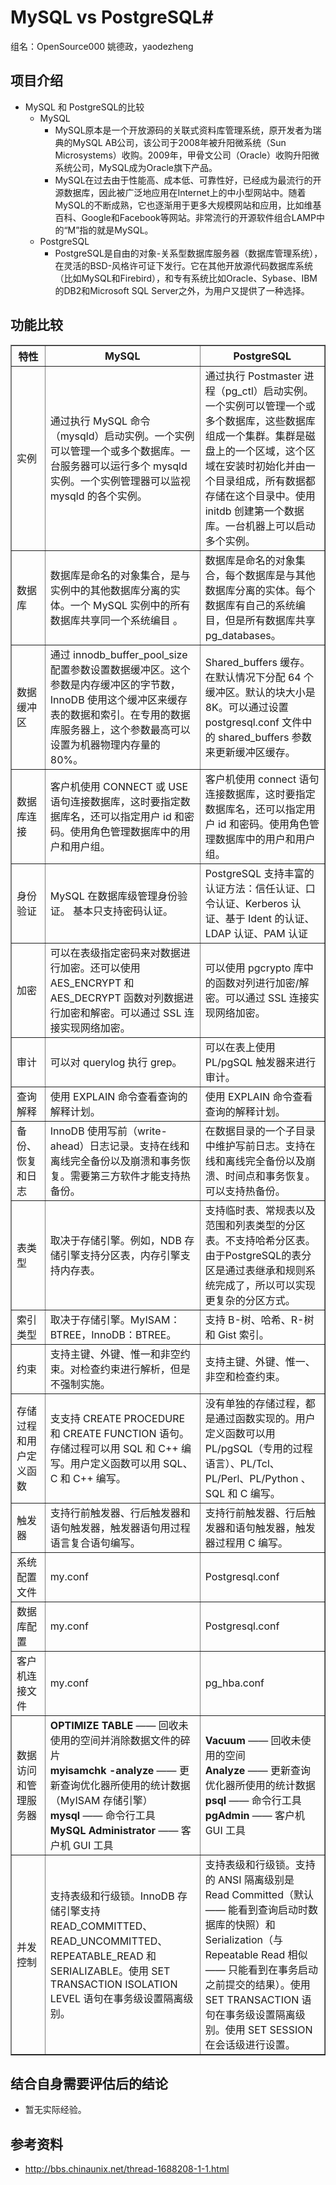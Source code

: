 # MySQL vs PostgreSQL#

  组名：OpenSource000  姚德政，yaodezheng

## 项目介绍 ##
  - MySQL 和 PostgreSQL的比较
    + MySQL
        + MySQL原本是一个开放源码的关联式资料库管理系统，原开发者为瑞典的MySQL AB公司，该公司于2008年被升阳微系统（Sun Microsystems）收购。2009年，甲骨文公司（Oracle）收购升阳微系统公司，MySQL成为Oracle旗下产品。
       + MySQL在过去由于性能高、成本低、可靠性好，已经成为最流行的开源数据库，因此被广泛地应用在Internet上的中小型网站中。随着MySQL的不断成熟，它也逐渐用于更多大规模网站和应用，比如维基百科、Google和Facebook等网站。非常流行的开源软件组合LAMP中的“M”指的就是MySQL。
    + PostgreSQL
         + PostgreSQL是自由的对象-关系型数据库服务器（数据库管理系统），在灵活的BSD-风格许可证下发行。它在其他开放源代码数据库系统（比如MySQL和Firebird），和专有系统比如Oracle、Sybase、IBM的DB2和Microsoft SQL Server之外，为用户又提供了一种选择。

## 功能比较 ##

<table border="1">
    <tr>
        <th width="50"><strong>特性</strong></th>
        <th width="350"><strong>MySQL</strong></th>
        <th width="350"><strong>PostgreSQL</strong></th>
    </tr>    
    <tr>
        <td width="50">实例</td>
        <td width="350">通过执行 MySQL 命令（mysqld）启动实例。一个实例可以管理一个或多个数据库。一台服务器可以运行多个 mysqld 实例。一个实例管理器可以监视 mysqld 的各个实例。 </td>
        <td width="350">通过执行 Postmaster 进程（pg_ctl）启动实例。一个实例可以管理一个或多个数据库，这些数据库组成一个集群。集群是磁盘上的一个区域，这个区域在安装时初始化并由一个目录组成，所有数据都存储在这个目录中。使用 initdb 创建第一个数据库。一台机器上可以启动多个实例。</td>
    </tr>
    <tr>
        <td width="50">数据库</td>
        <td width="350">数据库是命名的对象集合，是与实例中的其他数据库分离的实体。一个 MySQL 实例中的所有数据库共享同一个系统编目 。</td>
        <td width="350">数据库是命名的对象集合，每个数据库是与其他数据库分离的实体。每个数据库有自己的系统编目，但是所有数据库共享 pg_databases。</td>
    </tr>
    <tr>
        <td width="50">数据缓冲区</td>
        <td width="350">通过 innodb_buffer_pool_size 配置参数设置数据缓冲区。这个参数是内存缓冲区的字节数，InnoDB 使用这个缓冲区来缓存表的数据和索引。在专用的数据库服务器上，这个参数最高可以设置为机器物理内存量的 80%。 </td>
        <td width="350">Shared_buffers 缓存。在默认情况下分配 64 个缓冲区。默认的块大小是 8K。可以通过设置 postgresql.conf 文件中的 shared_buffers 参数来更新缓冲区缓存。</td>
    </tr>
    <tr>
        <td width="50">数据库连接</td>
        <td width="350">客户机使用 CONNECT 或 USE 语句连接数据库，这时要指定数据库名，还可以指定用户 id 和密码。使用角色管理数据库中的用户和用户组。 </td>
        <td width="350">客户机使用 connect 语句连接数据库，这时要指定数据库名，还可以指定用户 id 和密码。使用角色管理数据库中的用户和用户组。</td>
    </tr>
    <tr>
        <td width="50">身份验证</td>
        <td width="350">MySQL 在数据库级管理身份验证。 基本只支持密码认证。 </td>
        <td width="350">PostgreSQL 支持丰富的认证方法：信任认证、口令认证、Kerberos 认证、基于 Ident 的认证、LDAP 认证、PAM 认证</td>
    </tr>
    <tr>
        <td width="50">加密</td>
        <td width="350">可以在表级指定密码来对数据进行加密。还可以使用 AES_ENCRYPT 和 AES_DECRYPT 函数对列数据进行加密和解密。可以通过 SSL 连接实现网络加密。  </td>
        <td width="350">可以使用 pgcrypto 库中的函数对列进行加密/解密。可以通过 SSL 连接实现网络加密。</td>
    </tr>
    <tr>
        <td width="50">审计 </td>
        <td width="350">可以对 querylog 执行 grep。  </td>
        <td width="350">可以在表上使用 PL/pgSQL 触发器来进行审计。 </td>
    </tr>
    <tr>
        <td width="50">查询解释 </td>
        <td width="350">使用 EXPLAIN 命令查看查询的解释计划。  </td>
        <td width="350">使用 EXPLAIN 命令查看查询的解释计划。  </td>
    </tr>
    <tr>
        <td width="50">备份、恢复和日志</td>
        <td width="350">InnoDB 使用写前（write-ahead）日志记录。支持在线和离线完全备份以及崩溃和事务恢复。需要第三方软件才能支持热备份。  </td>
        <td width="350">在数据目录的一个子目录中维护写前日志。支持在线和离线完全备份以及崩溃、时间点和事务恢复。 可以支持热备份。</td>
    </tr>
    <tr>
        <td width="50">表类型  </td>
        <td width="350">取决于存储引擎。例如，NDB 存储引擎支持分区表，内存引擎支持内存表。   </td>
        <td width="350">支持临时表、常规表以及范围和列表类型的分区表。不支持哈希分区表。 由于PostgreSQL的表分区是通过表继承和规则系统完成了，所以可以实现更复杂的分区方式。</td>
    </tr>
    <tr>
        <td width="50">索引类型  </td>
        <td width="350">取决于存储引擎。MyISAM：BTREE，InnoDB：BTREE。</td>
        <td width="350">支持 B-树、哈希、R-树和 Gist 索引。</td>
    </tr>
    <tr>
        <td width="50">约束   </td>
        <td width="350">支持主键、外键、惟一和非空约束。对检查约束进行解析，但是不强制实施。</td>
        <td width="350">支持主键、外键、惟一、非空和检查约束。</td>
    </tr>
    <tr>
        <td width="50">存储过程和用户定义函数  </td>
        <td width="350">支支持 CREATE PROCEDURE 和 CREATE FUNCTION 语句。存储过程可以用 SQL 和 C++ 编写。用户定义函数可以用 SQL、C 和 C++ 编写。 </td>
        <td width="350">没有单独的存储过程，都是通过函数实现的。用户定义函数可以用 PL/pgSQL（专用的过程语言）、PL/Tcl、PL/Perl、PL/Python 、SQL 和 C 编写。</td>
    </tr>
    <tr>
        <td width="50">触发器  </td>
        <td width="350">支持行前触发器、行后触发器和语句触发器，触发器语句用过程语言复合语句编写。 </td>
        <td width="350">支持行前触发器、行后触发器和语句触发器，触发器过程用 C 编写。</td>
    </tr>
    <tr>
        <td width="50">系统配置文件 </td>
        <td width="350">my.conf </td>
        <td width="350">Postgresql.conf </td>
    </tr>
    <tr>
        <td width="50">数据库配置  </td>
        <td width="350">my.conf </td>
        <td width="350">Postgresql.conf </td>
    </tr>
    <tr>
        <td width="50">客户机连接文件  </td>
        <td width="350">my.conf </td>
        <td width="350">pg_hba.conf </td>
    </tr>
    <tr>
        <td width="50">数据访问和管理服务器  </td>
        <td width="350"><strong>OPTIMIZE TABLE</strong> —— 回收未使用的空间并消除数据文件的碎片
<br><strong>myisamchk -analyze</strong> —— 更新查询优化器所使用的统计数据（MyISAM 存储引擎）
<br><strong>mysql</strong> —— 命令行工具
<br><strong>MySQL Administrator</strong> —— 客户机 GUI 工具 </td>
        <td width="350"><strong>Vacuum</strong> —— 回收未使用的空间
<br><strong>Analyze</strong> —— 更新查询优化器所使用的统计数据
<br><strong>psql</strong> —— 命令行工具
<br><strong>pgAdmin</strong> —— 客户机 GUI 工具 </td>
    </tr>
    <tr>
        <td width="50">并发控制   </td>
        <td width="350">支持表级和行级锁。InnoDB 存储引擎支持 READ_COMMITTED、READ_UNCOMMITTED、REPEATABLE_READ 和 SERIALIZABLE。使用 SET TRANSACTION ISOLATION LEVEL 语句在事务级设置隔离级别。 </td>
        <td width="350">支持表级和行级锁。支持的 ANSI 隔离级别是 Read Committed（默认 —— 能看到查询启动时数据库的快照）和 Serialization（与 Repeatable Read 相似 —— 只能看到在事务启动之前提交的结果）。使用 SET TRANSACTION 语句在事务级设置隔离级别。使用 SET SESSION 在会话级进行设置。 </td>
    </tr>
</table>

    
## 结合自身需要评估后的结论 ##
  - 暂无实际经验。
 
## 参考资料 ##
  - http://bbs.chinaunix.net/thread-1688208-1-1.html
